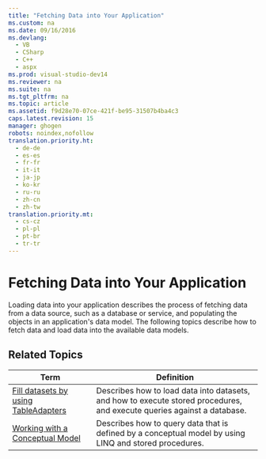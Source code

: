 ```yaml
---
title: "Fetching Data into Your Application"
ms.custom: na
ms.date: 09/16/2016
ms.devlang: 
  - VB
  - CSharp
  - C++
  - aspx
ms.prod: visual-studio-dev14
ms.reviewer: na
ms.suite: na
ms.tgt_pltfrm: na
ms.topic: article
ms.assetid: f9d28e70-07ce-421f-be95-31507b4ba4c3
caps.latest.revision: 15
manager: ghogen
robots: noindex,nofollow
translation.priority.ht: 
  - de-de
  - es-es
  - fr-fr
  - it-it
  - ja-jp
  - ko-kr
  - ru-ru
  - zh-cn
  - zh-tw
translation.priority.mt: 
  - cs-cz
  - pl-pl
  - pt-br
  - tr-tr
---
```

# Fetching Data into Your Application
Loading data into your application describes the process of fetching data from a data source, such as a database or service, and populating the objects in an application's data model. The following topics describe how to fetch data and load data into the available data models.  
  
## Related Topics  
  
|Term|Definition|  
|----------|----------------|  
|[Fill datasets by using TableAdapters](../VS_raddata/Fill-datasets-by-using-TableAdapters.md)|Describes how to load data into datasets, and how to execute stored procedures, and execute queries against a database.|  
|[Working with a Conceptual Model](../VS_raddata/Working-with-a-Conceptual-Model--WCF-Data-Services-.md)|Describes how to query data that is defined by a conceptual model by using LINQ and stored procedures.|